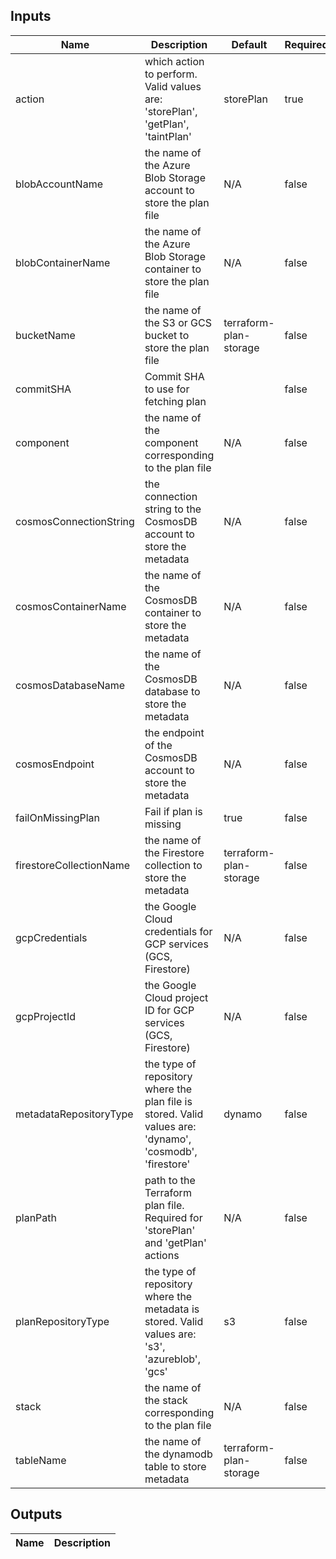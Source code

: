 <!-- markdownlint-disable -->

## Inputs

| Name | Description | Default | Required |
|------|-------------|---------|----------|
| action | which action to perform. Valid values are: 'storePlan', 'getPlan', 'taintPlan' | storePlan | true |
| blobAccountName | the name of the Azure Blob Storage account to store the plan file | N/A | false |
| blobContainerName | the name of the Azure Blob Storage container to store the plan file | N/A | false |
| bucketName | the name of the S3 or GCS bucket to store the plan file | terraform-plan-storage | false |
| commitSHA | Commit SHA to use for fetching plan |  | false |
| component | the name of the component corresponding to the plan file | N/A | false |
| cosmosConnectionString | the connection string to the CosmosDB account to store the metadata | N/A | false |
| cosmosContainerName | the name of the CosmosDB container to store the metadata | N/A | false |
| cosmosDatabaseName | the name of the CosmosDB database to store the metadata | N/A | false |
| cosmosEndpoint | the endpoint of the CosmosDB account to store the metadata | N/A | false |
| failOnMissingPlan | Fail if plan is missing | true | false |
| firestoreCollectionName | the name of the Firestore collection to store the metadata | terraform-plan-storage | false |
| gcpCredentials | the Google Cloud credentials for GCP services (GCS, Firestore) | N/A | false |
| gcpProjectId | the Google Cloud project ID for GCP services (GCS, Firestore) | N/A | false |
| metadataRepositoryType | the type of repository where the plan file is stored. Valid values are: 'dynamo', 'cosmodb', 'firestore' | dynamo | false |
| planPath | path to the Terraform plan file. Required for 'storePlan' and 'getPlan' actions | N/A | false |
| planRepositoryType | the type of repository where the metadata is stored. Valid values are: 's3', 'azureblob', 'gcs' | s3 | false |
| stack | the name of the stack corresponding to the plan file | N/A | false |
| tableName | the name of the dynamodb table to store metadata | terraform-plan-storage | false |


## Outputs

| Name | Description |
|------|-------------|
<!-- markdownlint-restore -->
